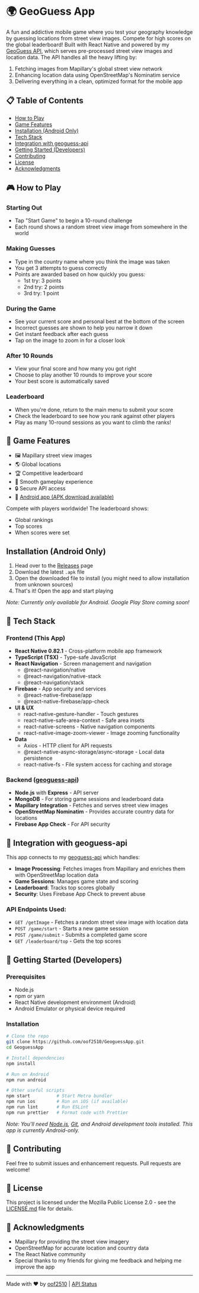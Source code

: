 # 🌍 GeoGuess App

A fun and addictive mobile game where you test your geography knowledge by guessing locations from street view images. Compete for high scores on the global leaderboard! Built with React Native and powered by my [GeoGuess API](https://geo.api.oof2510.space), which serves pre-processed street view images and location data. The API handles all the heavy lifting by:
1. Fetching images from Mapillary's global street view network
2. Enhancing location data using OpenStreetMap's Nominatim service
3. Delivering everything in a clean, optimized format for the mobile app

## 📋 Table of Contents

- [How to Play](#how-to-play)
- [Game Features](#game-features)
- [Installation (Android Only)](#installation-android-only)
- [Tech Stack](#tech-stack)
- [Integration with geoguess-api](#integration-with-geoguess-api)
- [Getting Started (Developers)](#getting-started-developers)
- [Contributing](#contributing)
- [License](#license)
- [Acknowledgments](#acknowledgments)

## 🎮 How to Play

### Starting Out
- Tap "Start Game" to begin a 10-round challenge
- Each round shows a random street view image from somewhere in the world

### Making Guesses
- Type in the country name where you think the image was taken
- You get 3 attempts to guess correctly
- Points are awarded based on how quickly you guess:
  - 1st try: 3 points
  - 2nd try: 2 points
  - 3rd try: 1 point

### During the Game
- See your current score and personal best at the bottom of the screen
- Incorrect guesses are shown to help you narrow it down
- Get instant feedback after each guess
- Tap on the image to zoom in for a closer look

### After 10 Rounds
- View your final score and how many you got right
- Choose to play another 10 rounds to improve your score
- Your best score is automatically saved

### Leaderboard
- When you're done, return to the main menu to submit your score
- Check the leaderboard to see how you rank against other players
- Play as many 10-round sessions as you want to climb the ranks!

## 🎯 Game Features

- 🖼️ Mapillary street view images
- 🌎 Global locations
- 🏆 Competitive leaderboard
- 🔄 Smooth gameplay experience
- 🔒 Secure API access
- 📱 [Android app (APK download available)](https://github.com/oof2510/GeoguessApp/releases/latest)

Compete with players worldwide! The leaderboard shows:
- Global rankings
- Top scores
- When scores were set

## Installation (Android Only)

1. Head over to the [Releases](https://github.com/oof2510/GeoguessApp/releases/latest) page
2. Download the latest `.apk` file
3. Open the downloaded file to install (you might need to allow installation from unknown sources)
4. That's it! Open the app and start playing

*Note: Currently only available for Android. Google Play Store coming soon!*

## 🔧 Tech Stack

### Frontend (This App)
- **React Native 0.82.1** - Cross-platform mobile app framework
- **TypeScript (TSX)** - Type-safe JavaScript
- **React Navigation** - Screen management and navigation
  - @react-navigation/native
  - @react-navigation/native-stack
  - @react-navigation/stack
- **Firebase** - App security and services
  - @react-native-firebase/app
  - @react-native-firebase/app-check
- **UI & UX**
  - react-native-gesture-handler - Touch gestures
  - react-native-safe-area-context - Safe area insets
  - react-native-screens - Native navigation components
  - react-native-image-zoom-viewer - Image zooming functionality
- **Data**
  - Axios - HTTP client for API requests
  - @react-native-async-storage/async-storage - Local data persistence
  - react-native-fs - File system access for caching and storage

### Backend ([geoguess-api](https://github.com/oof2510/geoguess-api))
- **Node.js** with **Express** - API server
- **MongoDB** - For storing game sessions and leaderboard data
- **Mapillary Integration** - Fetches and serves street view images
- **OpenStreetMap Nominatim** - Provides accurate country data for locations
- **Firebase App Check** - For API security

## 🔄 Integration with geoguess-api

This app connects to my [geoguess-api](https://github.com/oof2510/geoguess-api) which handles:

- **Image Processing**: Fetches images from Mapillary and enriches them with OpenStreetMap location data
- **Game Sessions**: Manages game state and scoring
- **Leaderboard**: Tracks top scores globally
- **Security**: Uses Firebase App Check to prevent abuse

### API Endpoints Used:
- `GET /getImage` - Fetches a random street view image with location data
- `POST /game/start` - Starts a new game session
- `POST /game/submit` - Submits a completed game score
- `GET /leaderboard/top` - Gets the top scores

## 🚀 Getting Started (Developers)

### Prerequisites
- Node.js
- npm or yarn
- React Native development environment (Android)
- Android Emulator or physical device required

### Installation
```bash
# Clone the repo
git clone https://github.com/oof2510/GeoguessApp.git
cd GeoguessApp

# Install dependencies
npm install

# Run on Android
npm run android

# Other useful scripts
npm start          # Start Metro bundler
npm run ios        # Run on iOS (if available)
npm run lint       # Run ESLint
npm run prettier   # Format code with Prettier
```

*Note: You'll need [Node.js](https://nodejs.org/), [Git](https://git-scm.com/), and Android development tools installed. This app is currently Android-only.*

## 🤝 Contributing

Feel free to submit issues and enhancement requests. Pull requests are welcome!

## 📄 License

This project is licensed under the Mozilla Public License 2.0 - see the [LICENSE.md](LICENSE.md) file for details.

## 🙏 Acknowledgments

- Mapillary for providing the street view imagery
- OpenStreetMap for accurate location and country data
- The React Native community
- Special thanks to my friends for giving me feedback and helping me improve the app

---

Made with ❤️ by [oof2510](https://oof2510.space) | [API Status](https://geo.api.oof2510.space/health)
